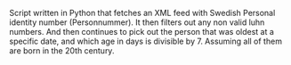 Script written in Python that fetches an XML feed with Swedish Personal identity number (Personnummer).
It then filters out any non valid luhn numbers. And then continues to pick out the 
person that was oldest at a specific date, and which age in days is divisible by 7. 
Assuming all of them are born in the 20th century. 
